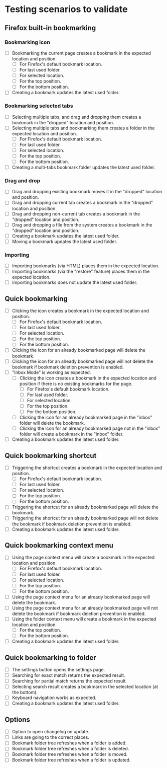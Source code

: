 # Testing scenarios to validate

## Firefox built-in bookmarking

### Bookmarking icon

- [ ] Bookmarking the current page creates a bookmark in the expected location and position.
  - [ ] For Firefox's default bookmark location.
  - [ ] For last used folder.
  - [ ] For selected location.
  - [ ] For the top position.
  - [ ] For the bottom position.
- [ ] Creating a bookmark updates the latest used folder.

### Bookmarking selected tabs

- [ ] Selecting multiple tabs, and drag and dropping them creates a bookmark in the "dropped" location and position.
- [ ] Selecting multiple tabs and bookmarking them creates a folder in the expected location and position.
  - [ ] For Firefox's default bookmark location.
  - [ ] For last used folder.
  - [ ] For selected location.
  - [ ] For the top position.
  - [ ] For the bottom position.
- [ ] Creating a multi-tabs bookmark folder updates the latest used folder.

### Drag and drop

- [ ] Drag and dropping existing bookmark moves it in the "dropped" location and position.
- [ ] Drag and dropping current tab creates a bookmark in the "dropped" location and position.
- [ ] Drag and dropping non-current tab creates a bookmark in the "dropped" location and position.
- [ ] Drag and dropping a file from the system creates a bookmark in the "dropped" location and position.
- [ ] Creating a bookmark updates the latest used folder.
- [ ] Moving a bookmark updates the latest used folder.

### Importing

- [ ] Importing bookmarks (via HTML) places them in the expected location.
- [ ] Importing bookmarks (via the "restore" feature) places them in the expected location.
- [ ] Importing bookmarks does not update the latest used folder.

## Quick bookmarking

- [ ] Clicking the icon creates a bookmark in the expected location and position.
  - [ ] For Firefox's default bookmark location.
  - [ ] For last used folder.
  - [ ] For selected location.
  - [ ] For the top position.
  - [ ] For the bottom position.
- [ ] Clicking the icon for an already bookmarked page will delete the bookmark.
- [ ] Clicking the icon for an already bookmarked page will not delete the bookmark if bookmark deletion prevention is enabled.
- [ ] "Inbox Mode" is working as expected.
  - [ ] Clicking the icon creates a bookmark in the expected location and position if there is no existing bookmarks for the page.
    - [ ] For Firefox's default bookmark location.
    - [ ] For last used folder.
    - [ ] For selected location.
    - [ ] For the top position.
    - [ ] For the bottom position.
  - [ ] Clicking the icon for an already bookmarked page in the "inbox" folder will delete the bookmark.
  - [ ] Clicking the icon for an already bookmarked page not in the "inbox" folder will create a bookmark in the "inbox" folder.
- [ ] Creating a bookmark updates the latest used folder.

## Quick bookmarking shortcut

- [ ] Triggering the shortcut creates a bookmark in the expected location and position.
  - [ ] For Firefox's default bookmark location.
  - [ ] For last used folder.
  - [ ] For selected location.
  - [ ] For the top position.
  - [ ] For the bottom position.
- [ ] Triggering the shortcut for an already bookmarked page will delete the bookmark.
- [ ] Triggering the shortcut for an already bookmarked page will not delete the bookmark if bookmark deletion prevention is enabled.
- [ ] Creating a bookmark updates the latest used folder.

## Quick bookmarking context menu

- [ ] Using the page context menu will create a bookmark in the expected location and position.
  - [ ] For Firefox's default bookmark location.
  - [ ] For last used folder.
  - [ ] For selected location.
  - [ ] For the top position.
  - [ ] For the bottom position.
- [ ] Using the page context menu for an already bookmarked page will delete the bookmark.
- [ ] Using the page context menu for an already bookmarked page will not delete the bookmark if bookmark deletion prevention is enabled.
- [ ] Using the folder context menu will create a bookmark in the expected location and position.
  - [ ] For the top position.
  - [ ] For the bottom position.
- [ ] Creating a bookmark updates the latest used folder.

## Quick bookmarking to folder

- [ ] The settings button opens the settings page.
- [ ] Searching for exact match returns the expected result.
- [ ] Searching for partial match returns the expected result.
- [ ] Selecting search result creates a bookmark in the selected location (at the bottom).
- [ ] Keyboard navigation works as expected.
- [ ] Creating a bookmark updates the latest used folder.

## Options

- [ ] Option to open changelog on update.
- [ ] Links are going to the correct places.
- [ ] Bookmark folder tree refreshes when a folder is added.
- [ ] Bookmark folder tree refreshes when a folder is deleted.
- [ ] Bookmark folder tree refreshes when a folder is moved.
- [ ] Bookmark folder tree refreshes when a folder is updated.
